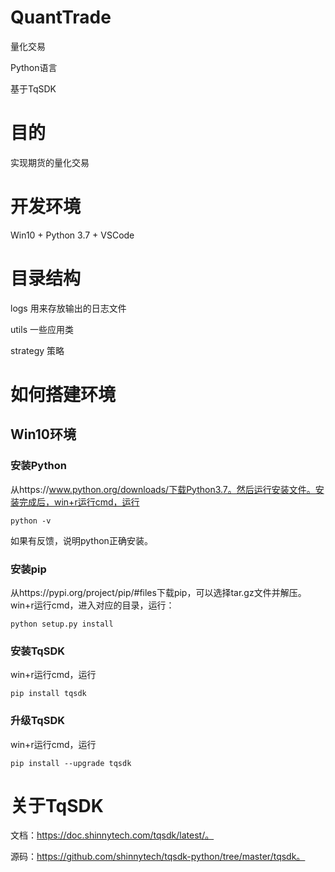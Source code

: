 # QuantTrade
量化交易

Python语言

基于TqSDK

# 目的

实现期货的量化交易

# 开发环境

Win10 + Python 3.7 + VSCode

# 目录结构

logs	 用来存放输出的日志文件 

utils	一些应用类

strategy	策略



# 如何搭建环境

## Win10环境

### 安装Python

从https://www.python.org/downloads/下载Python3.7。然后运行安装文件。安装完成后，win+r运行cmd，运行

```
python -v
```

如果有反馈，说明python正确安装。

### 安装pip

从https://pypi.org/project/pip/#files下载pip，可以选择tar.gz文件并解压。win+r运行cmd，进入对应的目录，运行：

```
python setup.py install
```

### 安装TqSDK

win+r运行cmd，运行

```
pip install tqsdk
```

### 升级TqSDK

win+r运行cmd，运行

```
pip install --upgrade tqsdk
```

# 关于TqSDK

文档：https://doc.shinnytech.com/tqsdk/latest/。

源码：https://github.com/shinnytech/tqsdk-python/tree/master/tqsdk。
